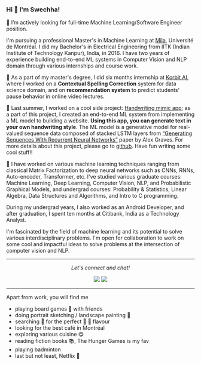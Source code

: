### Hi 👋 I'm Swechha!

🔭 I’m actively looking for full-time Machine Learning/Software Engineer position.

I'm pursuing a professional Master's in Machine Learning at [Mila](https://mila.quebec/en/person/swechha/), Université de Montréal. I did my Bachelor's in Electrical Engineering from IITK (Indian Institute of Technology Kanpur), India, in 2016. I have two years of experience building end-to-end ML systems in Computer Vision and NLP domain through various internships and course work. 

:pushpin: As a part of my master's degree, I did six months internship at [Korbit AI](https://www.linkedin.com/company/korbit-ai/), where I worked on a **Contextual Spelling Correction** system for data science domain, and on **recommendation system** to predict students’ pause behavior in online video lectures.

:pushpin: Last summer, I worked on a cool side project: [Handwriting mimic app](https://youtu.be/Ghsb3w0QACI); as a part of this project, I created an end-to-end ML system from implementing a ML model to building a website. **Using this app, you can generate text in your own handwriting style**. The ML model is a generative model for real-valued sequence data composed of stacked LSTM layers from [“Generating Sequences With Recurrent Neural Networks”](https://arxiv.org/pdf/1308.0850.pdf) paper by Alex Graves. For more details about this project, please go to [github](https://github.com/swechhachoudhary/Handwriting-synthesis). Have fun writing some cool stuff!!

:pushpin: I have worked on various machine learning techniques ranging from classical Matrix Factorization to deep neural networks such as CNNs, RNNs, Auto-encoder, Transformer, etc. I've studied various graduate courses: Machine Learning, Deep Learning, Computer Vision, NLP, and Probabilistic Graphical Models, and undergrad courses: Probability & Statistics, Linear Algebra, Data Structures and Algorithms, and Intro to C programming.

During my undergrad years, I also worked as an Android Developer, and after graduation, I spent ten months at Citibank, India as a Technology Analyst.

I'm fascinated by the field of machine learning and its potential to solve various interdisciplinary problems. I'm open for collaboration to work on some cool and impactful ideas to solve problems at the intersection of computer vision and NLP. 

-------
<p align="center">
  <i>Let's connect and chat!</i>

  <p align="center">
    <a href="https://www.linkedin.com/in/swechha-71a76990/" alt="Linkedin"><img src="https://raw.githubusercontent.com/jayehernandez/jayehernandez/3f5402efef9a0ae89211a6e04609558e862ca616/readme/linkedin-fill.svg"></a>
    <a href="mailto:swechha16.05@gmail.com" alt="Contact me"><img src="https://raw.githubusercontent.com/jayehernandez/jayehernandez/3f5402efef9a0ae89211a6e04609558e862ca616/readme/mail-fill.svg"></a>
</p>

-------


Apart from work, you will find me
* playing board games :game_die: with friends
* doing portrait sketching / landscape painting :art:
* searching :telescope: for the perfect :icecream: :ice_cream: flavour
* looking for the best café in Montréal
* exploring various cuisine :yum:
* reading fiction books :books:, The Hunger Games is my fav
* playing badminton
* last but not least, Netflix :movie_camera:



